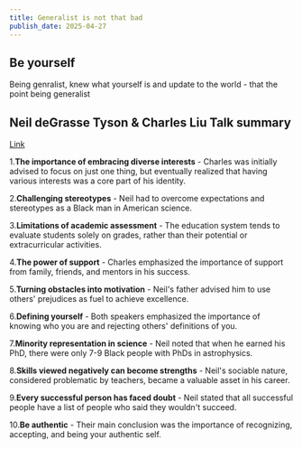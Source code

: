 ```yaml
---
title: Generalist is not that bad
publish_date: 2025-04-27
---
```


## Be yourself

Being genralist, knew what yourself is and update to the world - that the point being generalist

## Neil deGrasse Tyson & Charles Liu Talk summary

[Link](https://www.youtube.com/watch?v=49X-XB7Gj8o)

<!-- 1.**Pentingnya menerima keberagaman minat** - Charles awalnya disarankan untuk fokus pada satu hal, namun akhirnya menyadari bahwa memiliki berbagai minat adalah bagian dari identitasnya.

2.**Tantangan melawan stereotip** - Neil harus mengatasi ekspektasi dan stereotip sebagai pria kulit hitam di Amerika dalam bidang sains.

3.**Keterbatasan penilaian akademis** - Sistem pendidikan cenderung menilai siswa hanya berdasarkan nilai, bukan potensi atau aktivitas di luar kelas mereka.

4.**Kekuatan dukungan** - Charles menekankan pentingnya dukungan keluarga, teman, dan pembimbing dalam keberhasilannya.

5.**Mengubah hambatan menjadi motivasi** - Nasihat ayah Neil untuk menggunakan prasangka orang lain sebagai bahan bakar untuk mencapai keunggulan.

6.**Mendefinisikan diri sendiri** - Keduanya menekankan pentingnya mengetahui siapa diri kita dan menolak definisi orang lain tentang kita.

7.**Representasi minoritas dalam sains** - Neil mencatat bahwa saat meraih PhD, hanya ada 7-9 orang kulit hitam dengan PhD dalam astrofisika.

8.**Keterampilan yang dianggap negatif bisa menjadi kekuatan** - Sifat sosial Neil yang dianggap masalah oleh guru justru menjadi aset berharga dalam karirnya.

9.**Setiap orang sukses pernah diragukan** - Neil menyatakan bahwa semua orang sukses memiliki daftar orang yang mengatakan mereka tidak akan berhasil.

10.**Jadilah diri sendiri** - Kesimpulan utama keduanya adalah pentingnya mengenali, menerima, dan menjadi diri sendiri yang autentik. -->

1.**The importance of embracing diverse interests** - Charles was initially advised to focus on just one thing, but eventually realized that having various interests was a core part of his identity.

2.**Challenging stereotypes** - Neil had to overcome expectations and stereotypes as a Black man in American science.

3.**Limitations of academic assessment** - The education system tends to evaluate students solely on grades, rather than their potential or extracurricular activities.

4.**The power of support** - Charles emphasized the importance of support from family, friends, and mentors in his success.

5.**Turning obstacles into motivation** - Neil's father advised him to use others' prejudices as fuel to achieve excellence.

6.**Defining yourself** - Both speakers emphasized the importance of knowing who you are and rejecting others' definitions of you.

7.**Minority representation in science** - Neil noted that when he earned his PhD, there were only 7-9 Black people with PhDs in astrophysics.

8.**Skills viewed negatively can become strengths** - Neil's sociable nature, considered problematic by teachers, became a valuable asset in his career.

9.**Every successful person has faced doubt** - Neil stated that all successful people have a list of people who said they wouldn't succeed.

10.**Be authentic** - Their main conclusion was the importance of recognizing, accepting, and being your authentic self.
